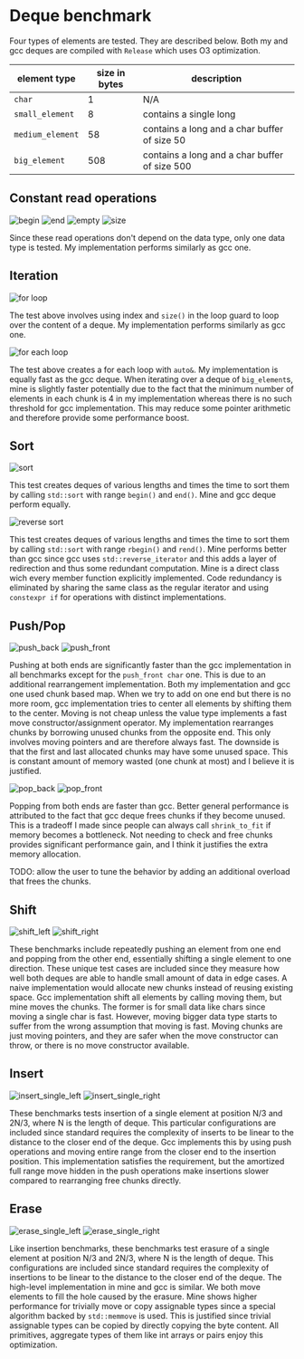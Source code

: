 # Deque benchmark
Four types of elements are tested. They are described below. Both my and gcc deques are compiled with `Release` which uses O3 
optimization.

| element type     | size in bytes | description                                   | 
|------------------|---------------|-----------------------------------------------|
| `char`           | 1             | N/A                                           |
| `small_element`  | 8             | contains a single long                        |
| `medium_element` | 58            | contains a long and a char buffer of size 50  |
| `big_element`    | 508           | contains a long and a char buffer of size 500 |

## Constant read operations
![begin](../generated/deque/begin.png)
![end](../generated/deque/end.png)
![empty](../generated/deque/empty.png)
![size](../generated/deque/size.png)

Since these read operations don't depend on the data type, only one data type is tested. My implementation performs similarly as gcc one.

## Iteration
![for loop](../generated/deque/for_loop.png)

The test above involves using index and `size()` in the loop guard to loop over the content of a deque. My implementation performs similarly as gcc one.

![for each loop](../generated/deque/iterate.png)

The test above creates a for each loop with `auto&`. My implementation is equally fast as the gcc deque. When iterating over a deque of `big_element`s, 
mine is slightly faster potentially due to the fact that the minimum number of elements in each chunk is 4 in my implementation whereas there is no 
such threshold for gcc implementation. This may reduce some pointer arithmetic and therefore provide some performance boost.

## Sort
![sort](../generated/deque/sort.png)

This test creates deques of various lengths and times the time to sort them by calling `std::sort` with range `begin()` and `end()`. Mine and gcc deque perform equally.

![reverse sort](../generated/deque/reverse_sort.png)

This test creates deques of various lengths and times the time to sort them by calling `std::sort` with range `rbegin()` and `rend()`. Mine performs better than gcc since gcc uses 
`std::reverse_iterator` and this adds a layer of redirection and thus some redundant computation. Mine is a direct class wich every member function explicitly implemented. Code redundancy
is eliminated by sharing the same class as the regular iterator and using `constexpr if` for operations with distinct implementations.

## Push/Pop
![push_back](../generated/deque/push_back.png)
![push_front](../generated/deque/push_front.png)

Pushing at both ends are significantly faster than the gcc implementation in all benchmarks except for the `push_front char` one. 
This is due to an additional rearrangement implementation. Both my implementation and gcc one used chunk based map. When we 
try to add on one end but there is no more room, gcc implementation tries to center all elements by shifting them to the center. 
Moving is not cheap unless the value type implements a fast move constructor/assignment operator. My implementation rearranges 
chunks by borrowing unused chunks from the opposite end. This only involves moving pointers and are therefore always fast. The 
downside is that the first and last allocated chunks may have some unused space. This is constant amount of memory wasted 
(one chunk at most) and I believe it is justified.

![pop_back](../generated/deque/pop_back.png)
![pop_front](../generated/deque/pop_front.png)

Popping from both ends are faster than gcc. Better general performance is attributed to the fact that
gcc deque frees chunks if they become unused. This is a tradeoff I made since people can always call `shrink_to_fit` if memory becomes a bottleneck.
Not needing to check and free chunks provides significant performance gain, and I think it justifies the extra memory allocation.

TODO: allow the user to tune the behavior by adding an additional overload that frees the chunks.

## Shift
![shift_left](../generated/deque/shift_left.png)
![shift_right](../generated/deque/shift_right.png)

These benchmarks include repeatedly pushing an element from one end and popping from the other end, essentially shifting a single 
element to one direction. These unique test cases are included since they measure how well both deques are able to handle small 
amount of data in edge cases. A naive implementation would allocate new chunks instead of reusing existing space. Gcc implementation 
shift all elements by calling moving them, but mine moves the chunks. The former is for small data like chars since moving a single 
char is fast. However, moving bigger data type starts to suffer from the wrong assumption that moving is fast. Moving chunks are 
just moving pointers, and they are safer when the move constructor can throw, or there is no move constructor available.

## Insert
![insert_single_left](../generated/deque/insert_single_left.png)
![insert_single_right](../generated/deque/insert_single_right.png)

These benchmarks tests insertion of a single element at position N/3 and 2N/3, where N is the length of deque. This particular 
configurations are included since standard requires the complexity of inserts to be linear to the distance to the closer end of 
the deque. Gcc implements this by using push operations and moving entire range from the closer end to the insertion position. This 
implementation satisfies the requirement, but the amortized full range move hidden in the push operations make insertions slower 
compared to rearranging free chunks directly.

## Erase
![erase_single_left](../generated/deque/erase_single_left.png)
![erase_single_right](../generated/deque/erase_single_right.png)

Like insertion benchmarks, these benchmarks test erasure of a single element at position N/3 and 2N/3, where N is the 
length of deque. This configurations are included since standard requires the complexity of insertions to be linear to 
the distance to the closer end of the deque. The high-level implementation in mine and gcc is similar. We both move 
elements to fill the hole caused by the erasure. Mine shows higher performance for trivially move or copy assignable 
types since a special algorithm backed by `std::memmove` is used. This is justified since trivial assignable 
types can be copied by directly copying the byte content. All primitives, aggregate types of them like int arrays or pairs enjoy this optimization.
